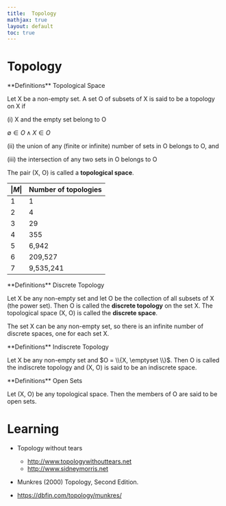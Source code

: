 ```yaml
---
title:  Topology
mathjax: true
layout: default
toc: true
---
```






# Topology


<div class="definition" markdown="block">
**Definitions** Topological Space

Let X be a non-empty set. A set O of subsets of X is said to be a topology on X if

(i) X and the empty set belong to O

$\emptyset \in O \land X \in O$

(ii) the union of any (finite or infinite) number of sets in O belongs to O, and 

(iii) the intersection of any two sets in O belongs to O

The pair (X, O) is called a **topological space**.

</div>


| $\|M\|$ | Number of topologies |
| ---- | ---- |
| 1 | 1 |
| 2 | 4 |
| 3 | 29 |
| 4 | 355 |
| 5 | 6,942 |
| 6 | 209,527 |
| 7 | 9,535,241 |


<div class="definition" markdown="block">
**Definitions** Discrete Topology

Let X be any non-empty set and let O be the collection
of all subsets of X (the power set). Then O is called the **discrete topology** on the set X. The topological space (X, O) is called the **discrete space**.

</div>

The set X can be any non-empty set, so there is an infinite number of discrete spaces, one for each set X.



<div class="definition" markdown="block">
**Definitions** Indiscrete Topology

Let X be any non-empty set and $O = \\{X, \emptyset \\}$. Then O is called the indiscrete topology and (X, O) is said to be an indiscrete space.
</div>


<div class="definition" markdown="block">
**Definitions** Open Sets

Let (X, O) be any topological space. Then the members of O are said to be open sets.

</div>



# Learning

* Topology without tears
    * http://www.topologywithouttears.net
    * http://www.sidneymorris.net


* Munkres (2000) Topology, Second Edition.
* https://dbfin.com/topology/munkres/